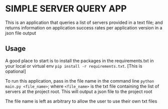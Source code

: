 # SIMPLE SERVER QUERY APP

This is an application that queries a list of servers provided in a text file; and returns information on application success rates per application version in a json file output 

## Usage
A good place to start is to install the packages in the requirements.txt in your local or virtual env `pip install -r requirements.txt`. [This is opational]

To run this application, pass in the file name in the command line `python main.py <file_name>`; where `<file_name>` is the txt file containing the list of servers at the project root. This will output a json file to the project root

The file name is left as arbitrary to allow the user to use their own txt files